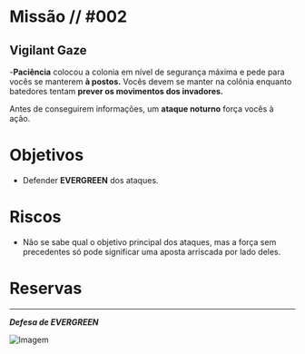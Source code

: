 # Missão // #002
## Vigilant Gaze

-**Paciência** colocou a colonia em nível de segurança máxima e pede para vocês se manterem **à postos.** Vocês devem se manter na colônia enquanto batedores tentam **prever os movimentos dos invadores.**

Antes  de conseguirem informações, um **ataque noturno** força vocês à ação.


# Objetivos
- Defender **EVERGREEN** dos ataques.

# Riscos
- Não se sabe qual o objetivo principal dos ataques, mas a força sem precedentes só pode significar uma aposta arriscada por lado deles.

# Reservas
---

***Defesa de EVERGREEN***


![Imagem](/clocks/06/6clock_2.png)
